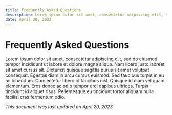 ```yaml
---
title: Frequently Asked Questions
description: Lorem ipsum dolor sit amet, consectetur adipiscing elit, sed do eiusmod tempor
date: April 20, 2023
---
```


# Frequently Asked Questions

Lorem ipsum dolor sit amet, consectetur adipiscing elit, sed do eiusmod tempor incididunt ut labore et dolore magna aliqua. Nam libero justo laoreet sit amet cursus sit. Dictumst quisque sagittis purus sit amet volutpat consequat. Egestas diam in arcu cursus euismod. Sed faucibus turpis in eu mi bibendum. Consectetur libero id faucibus nisl. Quisque id diam vel quam elementum. Eros donec ac odio tempor orci dapibus ultrices. Turpis tincidunt id aliquet risus. Pellentesque eu tincidunt tortor aliquam nulla facilisi cras fermentum odio.

_This document was last updated on April 20, 2023._